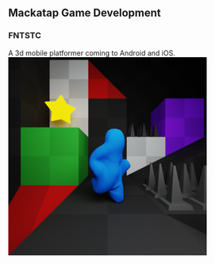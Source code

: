 ## Mackatap Game Development

### FNTSTC<br/>
A 3d mobile platformer coming to Android and iOS.
![](icon_scene.png)



